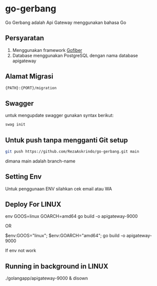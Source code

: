 
# go-gerbang

Go Gerbang adalah Api Gateway menggunakan bahasa Go

## Persyaratan

1. Menggunakan framework [Gofiber](https://gofiber.io)
2. Database menggunakan PostgreSQL dengan nama database apigateway

## Alamat Migrasi

```bash
{PATH}:{PORT}/migration
```

## Swagger

untuk mengupdate swagger gunakan syntax berikut:
```bash
swag init
```

## Untuk push tanpa mengganti Git setup
```bash
git push https://github.com/RezaAskrindo/go-gerbang.git main
```
dimana main adalah branch-name

## Setting Env
Untuk penggunaan ENV silahkan cek email atau WA

## Deploy For LINUX
env GOOS=linux GOARCH=amd64 go build -o apigateway-9000

OR

$env:GOOS="linux"; $env:GOARCH="amd64"; go build -o apigateway-9000

If env not work

## Running in background in LINUX
./golangapp/apigateway-9000 & disown

